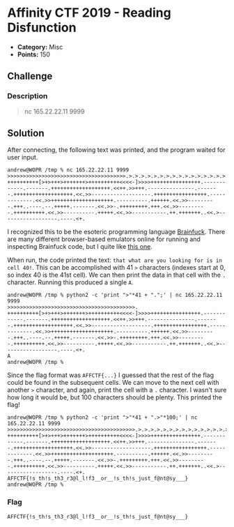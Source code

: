 <!-- borrowed from https://github.com/m3ssap0/CTF-Writeups/blob/master/template.md -->

# Affinity CTF 2019 - Reading Disfunction

* **Category:** Misc
* **Points:** 150

## Challenge

### Description
> nc 165.22.22.11 9999

## Solution

After connecting, the following text was printed, and the program waited for user input.

```
andrew@WOPR /tmp % nc 165.22.22.11 9999
>>>>>>>>>>>>>>>>>>>>>>>>>>>>>>>>>>>>>>.>.>.>.>.>.>.>.>.>.>.>.>.>.>.>.>.>.>.>.>.>.>.>.>.>.>.>.>.>.>.>.>.>.>.>.>.>.>.>.>.>.>.>.>.>.>.>.>.>.>.>.>.>.>.>.>.>.>.>.>.>.>.>.>.>.>.>.>.>.>.>.>.>.>.>.>.>.>.>.>.>.>.>.>.>.>.>.>.>.>.>.>.>.>.>.>.>.>.>.>
++++++++++[>+>+++>+++++++>++++++++++<<<<-]>>>>++++++++++++++++.------------.-------.+++++++++++++++++++.<<++.>>+++.---------------.-------.+++++++++++++++++++.<<.>>-------------------.+++++++++++++++++.-------------.<<.>>++++++++++++++++++++.----------.++++++.<<.>>---------.+++..----.--.+++++.-------.<<.>>-.+++++++++.+++.<<.>>---------.++++++++++.<<.>>----------.+++++.<<.>>-----------.++.+++++++..<<.>------------------.----.<+.
```

I recognized this to be the esoteric programming language [Brainfuck](https://en.wikipedia.org/wiki/Brainfuck).  There are many different browser-based emulators online for running and inspecting Brainfuck code, but I quite like [this one](http://fatiherikli.github.io/brainfuck-visualizer/).

When run, the code printed the text: `that what are you looking for is in cell 40!`.  This can be accomplished with 41 `>` characters (indexes start at 0, so index 40 is the 41st cell).  We can then print the data in that cell with the `.` character.  Running this produced a single `A`.

```
andrew@WOPR /tmp % python2 -c 'print ">"*41 + ".";' | nc 165.22.22.11 9999
>>>>>>>>>>>>>>>>>>>>>>>>>>>>>>>>>>>>>>>>>.
++++++++++[>+>+++>+++++++>++++++++++<<<<-]>>>>++++++++++++++++.------------.-------.+++++++++++++++++++.<<++.>>+++.---------------.-------.+++++++++++++++++++.<<.>>-------------------.+++++++++++++++++.-------------.<<.>>++++++++++++++++++++.----------.++++++.<<.>>---------.+++..----.--.+++++.-------.<<.>>-.+++++++++.+++.<<.>>---------.++++++++++.<<.>>----------.+++++.<<.>>-----------.++.+++++++..<<.>------------------.----.<+.
A
andrew@WOPR /tmp % 
```

Since the flag format was `AFFCTF{...}` I guessed that the rest of the flag could be found in the subsequent cells.  We can move to the next cell with another `>` character, and again, print the cell with a `.` character.  I wasn't sure how long it would be, but 100 characters should be plenty.  This printed the flag!

```
andrew@WOPR /tmp % python2 -c 'print ">"*41 + ".>"*100;' | nc 165.22.22.11 9999
>>>>>>>>>>>>>>>>>>>>>>>>>>>>>>>>>>>>>>>>>.>.>.>.>.>.>.>.>.>.>.>.>.>.>.>.>.>.>.>.>.>.>.>.>.>.>.>.>.>.>.>.>.>.>.>.>.>.>.>.>.>.>.>.>.>.>.>.>.>.>.>.>.>.>.>.>.>.>.>.>.>.>.>.>.>.>.>.>.>.>.>.>.>.>.>.>.>.>.>.>.>.>.>.>.>.>.>.>.>.>.>.>.>.>.>.>.>.>.>.>
++++++++++[>+>+++>+++++++>++++++++++<<<<-]>>>>++++++++++++++++.------------.-------.+++++++++++++++++++.<<++.>>+++.---------------.-------.+++++++++++++++++++.<<.>>-------------------.+++++++++++++++++.-------------.<<.>>++++++++++++++++++++.----------.++++++.<<.>>---------.+++..----.--.+++++.-------.<<.>>-.+++++++++.+++.<<.>>---------.++++++++++.<<.>>----------.+++++.<<.>>-----------.++.+++++++..<<.>------------------.----.<+.
AFFCTF{!s_th!s_th3_r3@l_l!f3__or__!s_th!s_just_f@nt@sy___}
andrew@WOPR /tmp % 
```

### Flag

```
AFFCTF{!s_th!s_th3_r3@l_l!f3__or__!s_th!s_just_f@nt@sy___}
```
